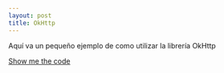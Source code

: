 ```yaml
---
layout: post
title: OkHttp
---
```

Aquí va un pequeño ejemplo de como utilizar la librería OkHttp

[Show me the code](https://github.com/edgarmiro/ejemplo-okhttp.git)
